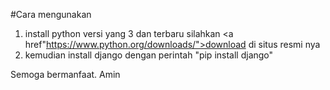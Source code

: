 #Cara mengunakan
1. install python versi yang 3 dan terbaru silahkan <a href"https://www.python.org/downloads/">download</a> di situs resmi nya
2. kemudian install django dengan perintah "pip install django"

Semoga bermanfaat. Amin